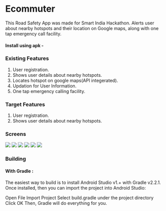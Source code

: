 # Ecommuter
This Road Safety App was made for Smart India Hackathon. Alerts user about nearby hotspots and their location on Google maps, along with one tap emergency call facility.

#### Install using apk - 

### Existing Features

1. User registration.
2. Shows user details about nearby hotspots.
3. Locates hotspot on google maps(API integerated).
4. Updation for User Information.
5. One tap emergency calling facility.


### Target Features

1. User registration.
2. Shows user details about nearby hotspots.

### Screens 
![](https://postimg.cc/Y4mY0jD3][img]https://i.postimg.cc/Y4mY0jD3/EC1.jpg[/img)
![](https://postimg.cc/8JQW6DqV][img]https://i.postimg.cc/8JQW6DqV/EC2.jpg[/img)
![](https://postimg.cc/Y4mY0jD3][img]https://i.postimg.cc/Y4mY0jD3/EC3.jpg[/img)
![](https://postimg.cc/Y4mY0jD3][img]https://i.postimg.cc/Y4mY0jD3/EC4.jpg[/img)
![](https://postimg.cc/Y4mY0jD3][img]https://i.postimg.cc/Y4mY0jD3/EC5.jpg[/img)
![](https://postimg.cc/Y4mY0jD3][img]https://i.postimg.cc/Y4mY0jD3/EC6.jpg[/img)

### Building

#### With Gradle :

The easiest way to build is to install Android Studio v1.+ with Gradle v2.2.1. Once installed, then you can import the project into Android Studio:

Open File
Import Project
Select build.gradle under the project directory
Click OK
Then, Gradle will do everything for you.

